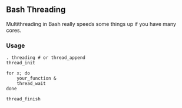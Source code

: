 Bash Threading
--------------
Multithreading in Bash really speeds some things up if you have many cores.

### Usage

    . threading # or thread_append
    thread_init

    for x; do
        your_function &
        thread_wait
    done

    thread_finish
